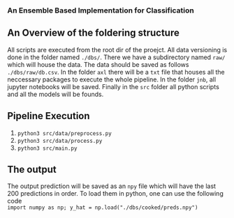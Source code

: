 ### An Ensemble Based Implementation for Classification

## An Overview of the foldering structure
All scripts are executed from the root dir of the proejct.
All data versioning is done in the folder named `./dbs/`.
There we have a subdirectory named `raw/` which will house 
the data. The data should be saved as follows `./dbs/raw/db.csv`.
In the folder `axl` there will be a `txt` file that houses all the 
neccessary packages to execute the whole pipeline. In the folder
`jnb`, all jupyter notebooks will be saved. Finally in the `src`
folder all python scripts and all the models will be founds.

## Pipeline Execution
1. `python3 src/data/preprocess.py`
1. `python3 src/data/process.py`
1. `python3 src/main.py`

## The output
The output prediction will be saved as an `npy` file
which will have the last 200 predictions in order.
To load them in python, one can use the following code<br>
`import numpy as np; y_hat = np.load("./dbs/cooked/preds.npy")`
